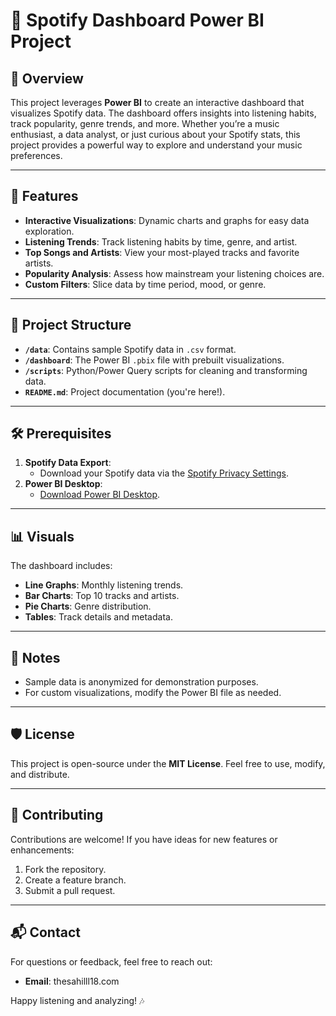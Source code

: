 # 🎵 Spotify Dashboard Power BI Project

## 📖 Overview
This project leverages **Power BI** to create an interactive dashboard that visualizes Spotify data. The dashboard offers insights into listening habits, track popularity, genre trends, and more. Whether you’re a music enthusiast, a data analyst, or just curious about your Spotify stats, this project provides a powerful way to explore and understand your music preferences.

---

## 🚀 Features
- **Interactive Visualizations**: Dynamic charts and graphs for easy data exploration.
- **Listening Trends**: Track listening habits by time, genre, and artist.
- **Top Songs and Artists**: View your most-played tracks and favorite artists.
- **Popularity Analysis**: Assess how mainstream your listening choices are.
- **Custom Filters**: Slice data by time period, mood, or genre.

---

## 📂 Project Structure
- **`/data`**: Contains sample Spotify data in `.csv` format.
- **`/dashboard`**: The Power BI `.pbix` file with prebuilt visualizations.
- **`/scripts`**: Python/Power Query scripts for cleaning and transforming data.
- **`README.md`**: Project documentation (you're here!).

---

## 🛠️ Prerequisites
1. **Spotify Data Export**:
   - Download your Spotify data via the [Spotify Privacy Settings](https://www.spotify.com/account/privacy).
2. **Power BI Desktop**:
   - [Download Power BI Desktop](https://powerbi.microsoft.com/).

---

## 📊 Visuals
The dashboard includes:
- **Line Graphs**: Monthly listening trends.
- **Bar Charts**: Top 10 tracks and artists.
- **Pie Charts**: Genre distribution.
- **Tables**: Track details and metadata.

---

## 📝 Notes
- Sample data is anonymized for demonstration purposes.
- For custom visualizations, modify the Power BI file as needed.

---

## 🛡️ License
This project is open-source under the **MIT License**. Feel free to use, modify, and distribute.

---

## 🤝 Contributing
Contributions are welcome! If you have ideas for new features or enhancements:
1. Fork the repository.
2. Create a feature branch.
3. Submit a pull request.

---

## 📬 Contact
For questions or feedback, feel free to reach out:
- **Email**: thesahilll18.com

Happy listening and analyzing! 🎶
